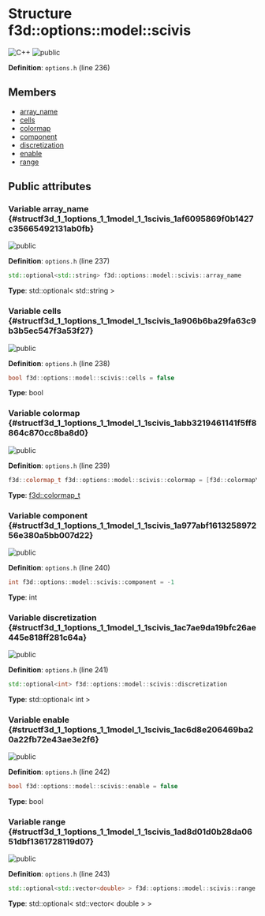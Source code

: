 # Structure f3d::options::model::scivis

![][C++]
![][public]

**Definition**: `options.h` (line 236)





## Members

* [array\_name](structf3d_1_1options_1_1model_1_1scivis.md#structf3d_1_1options_1_1model_1_1scivis_1af6095869f0b1427c35665492131ab0fb)
* [cells](structf3d_1_1options_1_1model_1_1scivis.md#structf3d_1_1options_1_1model_1_1scivis_1a906b6ba29fa63c9b3b5ec547f3a53f27)
* [colormap](structf3d_1_1options_1_1model_1_1scivis.md#structf3d_1_1options_1_1model_1_1scivis_1abb3219461141f5ff8864c870cc8ba8d0)
* [component](structf3d_1_1options_1_1model_1_1scivis.md#structf3d_1_1options_1_1model_1_1scivis_1a977abf161325897256e380a5bb007d22)
* [discretization](structf3d_1_1options_1_1model_1_1scivis.md#structf3d_1_1options_1_1model_1_1scivis_1ac7ae9da19bfc26ae445e818ff281c64a)
* [enable](structf3d_1_1options_1_1model_1_1scivis.md#structf3d_1_1options_1_1model_1_1scivis_1ac6d8e206469ba20a22fb72e43ae3e2f6)
* [range](structf3d_1_1options_1_1model_1_1scivis.md#structf3d_1_1options_1_1model_1_1scivis_1ad8d01d0b28da0651dbf1361728119d07)

## Public attributes

### Variable array\_name {#structf3d_1_1options_1_1model_1_1scivis_1af6095869f0b1427c35665492131ab0fb}

![][public]

**Definition**: `options.h` (line 237)


```cpp
std::optional<std::string> f3d::options::model::scivis::array_name
```








**Type**: std::optional< std::string >



### Variable cells {#structf3d_1_1options_1_1model_1_1scivis_1a906b6ba29fa63c9b3b5ec547f3a53f27}

![][public]

**Definition**: `options.h` (line 238)


```cpp
bool f3d::options::model::scivis::cells = false
```








**Type**: bool



### Variable colormap {#structf3d_1_1options_1_1model_1_1scivis_1abb3219461141f5ff8864c870cc8ba8d0}

![][public]

**Definition**: `options.h` (line 239)


```cpp
f3d::colormap_t f3d::options::model::scivis::colormap = [f3d::colormap\_t](classf3d_1_1colormap__t.md){0.0, 0.0, 0.0, 0.0, 0.4, 0.9, 0.0, 0.0, 0.8, 0.9, 0.9, 0.0, 1.0, 1.0, 1.0, 1.0}
```








**Type**: [f3d::colormap\_t](classf3d_1_1colormap__t.md)



### Variable component {#structf3d_1_1options_1_1model_1_1scivis_1a977abf161325897256e380a5bb007d22}

![][public]

**Definition**: `options.h` (line 240)


```cpp
int f3d::options::model::scivis::component = -1
```








**Type**: int



### Variable discretization {#structf3d_1_1options_1_1model_1_1scivis_1ac7ae9da19bfc26ae445e818ff281c64a}

![][public]

**Definition**: `options.h` (line 241)


```cpp
std::optional<int> f3d::options::model::scivis::discretization
```








**Type**: std::optional< int >



### Variable enable {#structf3d_1_1options_1_1model_1_1scivis_1ac6d8e206469ba20a22fb72e43ae3e2f6}

![][public]

**Definition**: `options.h` (line 242)


```cpp
bool f3d::options::model::scivis::enable = false
```








**Type**: bool



### Variable range {#structf3d_1_1options_1_1model_1_1scivis_1ad8d01d0b28da0651dbf1361728119d07}

![][public]

**Definition**: `options.h` (line 243)


```cpp
std::optional<std::vector<double> > f3d::options::model::scivis::range
```








**Type**: std::optional< std::vector< double > >



[public]: https://img.shields.io/badge/-public-brightgreen (public)
[C++]: https://img.shields.io/badge/language-C%2B%2B-blue (C++)
[protected]: https://img.shields.io/badge/-protected-yellow (protected)
[const]: https://img.shields.io/badge/-const-lightblue (const)
[static]: https://img.shields.io/badge/-static-lightgrey (static)
[private]: https://img.shields.io/badge/-private-red (private)